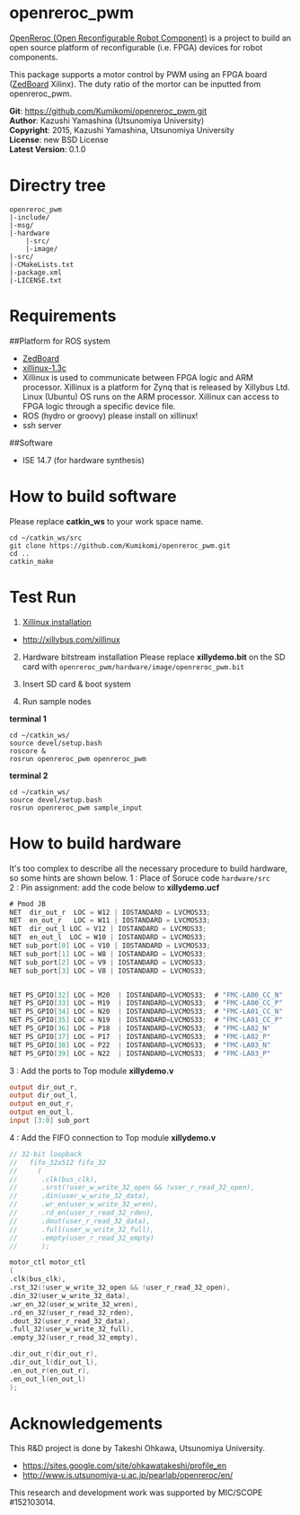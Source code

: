 openreroc_pwm
=======
[OpenReroc (Open Reconfigurable Robot Component)](https://github.com/Kumikomi/OpenReroc) is a project to build an open source platform of reconfigurable (i.e. FPGA) devices for robot components.

This package supports a motor control by PWM using an FPGA board ([ZedBoard](http://zedboard.org/) Xilinx). 
The duty ratio of the mortor can be inputted from openreroc_pwm. 
 
**Git**:         https://github.com/Kumikomi/openreroc_pwm.git   
**Author**:      Kazushi Yamashina (Utsunomiya University)  
**Copyright**:   2015, Kazushi Yamashina, Utsunomiya University    
**License**:      new BSD License   
**Latest Version**: 0.1.0  

Directry tree
=======
```
openreroc_pwm 
|-include/ 
|-msg/ 
|-hardware
	|-src/
    |-image/
|-src/ 
|-CMakeLists.txt 
|-package.xml  
|-LICENSE.txt
```

Requirements
======

##Platform for ROS system

- [ZedBoard](http://zedboard.org/)
- [xillinux-1.3c](http://xillybus.com/xillinux)
 - Xillinux is used to communicate between FPGA logic and ARM processor. Xillinux is a platform for Zynq that is released by Xillybus Ltd. Linux (Ubuntu) OS runs on the ARM processor. Xillinux can access to FPGA logic through a specific device file.
- ROS (hydro or groovy) please install on xillinux!
- ssh server

##Software

- ISE 14.7 (for hardware synthesis)

How to build software
=======
Please replace **catkin_ws** to your work space name.

```
cd ~/catkin_ws/src
git clone https://github.com/Kumikomi/openreroc_pwm.git 
cd ..
catkin_make 
```

Test Run
======= 
1. [Xillinux installation](http://xillybus.com/downloads/doc/xillybus_getting_started_zynq.pdf)
 - http://xillybus.com/xillinux

2. Hardware bitstream installation
Please replace **xillydemo.bit** on the SD card with `openreroc_pwm/hardware/image/openreroc_pwm.bit`

3. Insert SD card & boot system

4. Run sample nodes 

**terminal 1**
```
cd ~/catkin_ws/
source devel/setup.bash
roscore &
rosrun openreroc_pwm openreroc_pwm
```
**terminal 2**
```
cd ~/catkin_ws/
source devel/setup.bash
rosrun openreroc_pwm sample_input
```

How to build hardware
====== 
It's too complex to describe all the necessary procedure to build hardware, so some hints are shown below.
1 : Place of Soruce code `hardware/src`  
2 : Pin assignment: add the code below to **xillydemo.ucf**  

```verilog
# Pmod JB
NET  dir_out_r  LOC = W12 | IOSTANDARD = LVCMOS33;
NET  en_out_r 	LOC = W11 | IOSTANDARD = LVCMOS33;
NET  dir_out_l LOC = V12 | IOSTANDARD = LVCMOS33;
NET  en_out_l  LOC = W10 | IOSTANDARD = LVCMOS33;
NET sub_port[0] LOC = V10 | IOSTANDARD = LVCMOS33;
NET sub_port[1] LOC = W8 | IOSTANDARD = LVCMOS33;
NET sub_port[2] LOC = V9 | IOSTANDARD = LVCMOS33;
NET sub_port[3] LOC = V8 | IOSTANDARD = LVCMOS33;


NET PS_GPIO[32] LOC = M20  | IOSTANDARD=LVCMOS33;  # "FMC-LA00_CC_N"
NET PS_GPIO[33] LOC = M19  | IOSTANDARD=LVCMOS33;  # "FMC-LA00_CC_P"
NET PS_GPIO[34] LOC = N20  | IOSTANDARD=LVCMOS33;  # "FMC-LA01_CC_N"
NET PS_GPIO[35] LOC = N19  | IOSTANDARD=LVCMOS33;  # "FMC-LA01_CC_P"
NET PS_GPIO[36] LOC = P18  | IOSTANDARD=LVCMOS33;  # "FMC-LA02_N"
NET PS_GPIO[37] LOC = P17  | IOSTANDARD=LVCMOS33;  # "FMC-LA02_P"
NET PS_GPIO[38] LOC = P22  | IOSTANDARD=LVCMOS33;  # "FMC-LA03_N"
NET PS_GPIO[39] LOC = N22  | IOSTANDARD=LVCMOS33;  # "FMC-LA03_P"
```

3 : Add the ports to Top module **xillydemo.v**

```verilog
output dir_out_r,
output dir_out_l,
output en_out_r,
output en_out_l,
input [3:0] sub_port
```

4 : Add the FIFO connection to Top module **xillydemo.v**

```verilog
// 32-bit loopback
//   fifo_32x512 fifo_32
//     (
//      .clk(bus_clk),
//      .srst(!user_w_write_32_open && !user_r_read_32_open),
//      .din(user_w_write_32_data),
//      .wr_en(user_w_write_32_wren),
//      .rd_en(user_r_read_32_rden),
//      .dout(user_r_read_32_data),
//      .full(user_w_write_32_full),
//      .empty(user_r_read_32_empty)
//      );

motor_ctl motor_ctl
(
.clk(bus_clk),
.rst_32(!user_w_write_32_open && !user_r_read_32_open),
.din_32(user_w_write_32_data),
.wr_en_32(user_w_write_32_wren),
.rd_en_32(user_r_read_32_rden),
.dout_32(user_r_read_32_data),
.full_32(user_w_write_32_full),
.empty_32(user_r_read_32_empty),

.dir_out_r(dir_out_r),
.dir_out_l(dir_out_l),
.en_out_r(en_out_r),
.en_out_l(en_out_l)
);
```


 # Acknowledgements
This R&D project is done by Takeshi Ohkawa, Utsunomiya University.
- https://sites.google.com/site/ohkawatakeshi/profile_en
- http://www.is.utsunomiya-u.ac.jp/pearlab/openreroc/en/

This research and development work was supported by MIC/SCOPE #152103014.
 
